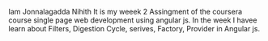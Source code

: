 Iam Jonnalagadda Nihith 
It is my weeek 2 Assingment of the coursera course single page web development using angular js.
In the week I havee learn about Filters, Digestion Cycle, serives, Factory, Provider in Angular js.
